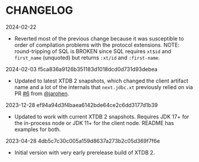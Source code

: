 # CHANGELOG

2024-02-22
* Reverted most of the previous change because it was susceptible to order of compilation problems with the protocol extensions. NOTE: round-tripping of SQL is BROKEN since SQL requires `xt$id` and `first_name` (unquoted) but returns `:xt/id` and `:first-name`.

2024-02-03 f5ca836a9126b351183d1018dcd0d731d93debea
* Updated to latest XTDB 2 snapshots, which changed the client artifact name and a lot of the internals that `next.jdbc.xt` previously relied on via PR [#6](https://github.com/seancorfield/next.jdbc.xt/pull/6) from [@jarohen](https://github.com/jarohen).

2023-12-28 ef94a94d3f4baea6142bde64ce2c6dd3177d1b39
* Updated to work with current XTDB 2 snapshots. Requires JDK 17+ for the in-process node or JDK 11+ for the client node. README has examples for both.

2023-04-28 4db5c7c30c005a159d8637a273b2c05d369f7f6e
* Initial version with very early prerelease build of XTDB 2.
